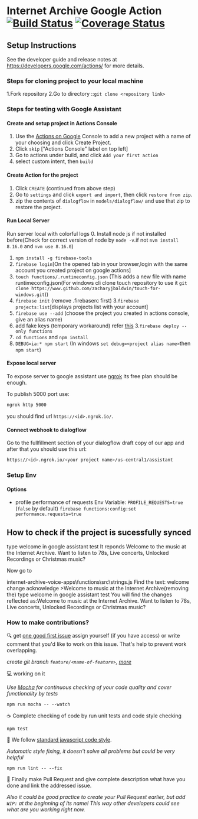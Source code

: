 # Internet Archive Google Action [![Build Status](https://travis-ci.org/internetarchive/internet-archive-voice-apps.svg?branch=master)](https://travis-ci.org/internetarchive/internet-archive-voice-apps) [![Coverage Status](https://coveralls.io/repos/github/internetarchive/internet-archive-google-action/badge.svg?branch=master)](https://coveralls.io/github/internetarchive/internet-archive-google-action?branch=master)

## Setup Instructions
See the developer guide and release notes at https://developers.google.com/actions/ for more details.

### Steps for cloning project to your local machine
1.Fork repository
2.Go to directory ::`git clone <repository link>`

### Steps for testing with Google Assistant
#### Create and setup project in Actions Console
1. Use the [Actions on Google](https://console.actions.google.com/) Console to add a new project with a name of your choosing and click Create Project.
2. Click `skip` ["Actions Console" label on top left]
3. Go to actions under build, and click `Add your first action`
4. select custom intent, then `build`
#### Create Action for the project
1. Click `CREATE` (continued from above step)
2. Go to `settings` and click `export and import`, then click `restore from zip`.
3. zip the contents of `dialogflow` in `models/dialogflow/` and use that zip to restore the project. 
#### Run Local Server
Run server local with colorful logs
0. Install node js if not installed before(Check for correct version of node by `node -v`.if not `nvm install 8.16.0` and `nvm use 8.16.0`)
1. `npm install -g firebase-tools` 
1. `firebase login`[On the opened tab in your browser,login with the same account you created project on google actions]
2. `touch functions/.runtimeconfig.json` (This adds a new file with name runtimeconfig.json(For windows cli clone touch repository to use it `git clone https://www.github.com/zacharyjbaldwin/touch-for-windows.git`))
2. `firebase init` (remove .firebaserc first)
3.`firebase projects:list`[displays projects list with your account]
3. `firebase use --add` (choose the project you created in actions console, give an alias name)
3. add fake keys (temporary workaround) refer [this](https://github.com/internetarchive/internet-archive-voice-apps/issues/434#issuecomment-453114249)
3.`firebase deploy --only functions`
4. `cd functions` and `npm install`
4. `DEBUG=ia:* npm start` (In windows `set debug=<project alias name>`then `npm start`)
#### Expose local server
To expose server to google assistant use [ngrok](https://ngrok.com/)
its free plan should be enough.

To publish 5000 port use:

```bash
ngrok http 5000
```

you should find url `https://<id>.ngrok.io/`.

#### Connect webhook to dialogflow
Go to the fullfillment section of your dialogflow draft copy of our app and after that you should use this url:

```bash
https://<id>.ngrok.io/<your project name>/us-central1/assistant
```

### Setup Env

#### Options

 - profile performance of requests
   Env Variable: `PROFILE_REQUESTS=true` (`false` by default)
   `firebase functions:config:set performance.requests=true`
## How to check if the project is sucessfully synced

type welcome in google assistant test
It reponds  <speak>Welcome to the music at the Internet Archive. Want to listen to 78s, Live concerts, Unlocked Recordings or Christmas music?</speak>

Now go to 

internet-archive-voice-apps\functions\src\strings.js
Find the text: welcome change acknowledge >Welcome to music at the Internet Archive(removing the)
type welcome in google assistant test
You will find the changes reflected as:<speak>Welcome to  music at the Internet Archive. Want to listen to 78s, Live concerts, Unlocked Recordings or Christmas music?</speak>

### How to make contributions?

:mag: get [one good first issue](https://github.com/internetarchive/internet-archive-google-action/issues?q=is%3Aissue+is%3Aopen+label%3A%22good+first+issue%22)
assign yourself (if you have access) or write comment that you'd like to work on this issue.
That's help to prevent work overlapping.

_create git branch `feature/<name-of-feature>`, [more](http://nvie.com/posts/a-successful-git-branching-model/)_

:computer: working on it

_Use [Mocha](https://mochajs.org/) for continuous checking of
your code quality and cover functionality by tests_

```
npm run mocha -- --watch
```

:coffee: Complete checking of code by run unit tests and code style checking

```
npm test
```

:star2: We follow [standard javascript code style](https://standardjs.com/).

_Automatic style fixing, it doesn't solve all problems but could be very helpful_

```
npm run lint -- --fix
```

:tada: Finally make Pull Request and give complete description what have you done
and link the addressed issue.

_Also it could be good practice to create your Pull Request earlier,
but add `WIP:` at the beginning of its name! This way other developers
could see what are you working right now._
